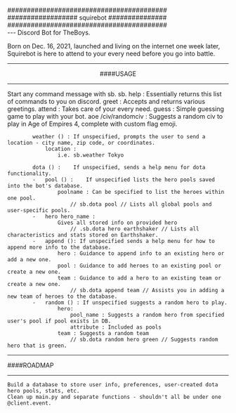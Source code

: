 #########################################<br>
################## squirebot ###############<br>
#########################################<br>
--- Discord Bot for TheBoys. 

Born on Dec. 16, 2021, launched and living on the internet one week later,<br>
Squirebot is here to attend to your every need before you go into battle.

<hr><center>####USAGE</center><hr>

Start any command message with sb.
        sb.
            help : 
                Essentially returns this list of commands to you on discord.
            greet : 
                Accepts and returns various greetings.
            attend : 
                Takes care of your every need.
            guess : 
                Simple guessing game to play with your bot.
            aoe /civ/randomciv :
                Suggests a random civ to play in Age of Empires 4, complete with custom flag emoji.
        
            weather () : If unspecified, prompts the user to send a location - city name, zip code, or coordinates.
                location : 
                    i.e. sb.weather Tokyo
                    
            dota () :    If unspecified, sends a help menu for dota functionality.
            -   pool () :    If unspecified lists the hero pools saved into the bot's database.
                    poolname : Can be specified to list the heroes within one pool.
                        // sb.dota pool // Lists all global pools and user-specific pools.
            -   hero hero_name :  
                    Gives all stored info on provided hero
                        // .sb.dota hero earthshaker // Lists all characteristics and stats stored on Earthshaker.
            -   append (): If unspecified sends a help menu for how to append more info to the database.
                    hero : Guidance to append info to an existing hero or add a new one.
                    pool : Guidance to add heroes to an existing pool or create a new one.
                    team : Guidance to add a hero to an existing team or create a new one.
                        // sb.dota append team // Assists you in adding a new team of heroes to the database.
            -   random () : If unspecified suggests a random hero to play.
                    hero: 
                        pool_name : Suggests a random hero from specified user's pool if pool exists in DB.
                        attribute : Included as pools 
                    team : Suggests a random team
                        // sb.dota random hero green // Suggests random hero that is green.
    
<hr>####ROADMAP<hr>

    Build a database to store user info, preferences, user-created dota hero pools, stats, etc.
    Clean up main.py and separate functions - shouldn't all be under one @client.event.